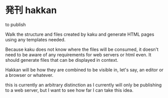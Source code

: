 # 発刊 hakkan
to publish

Walk the structure and files created by kaku and generate HTML pages using any templates needed.

Because kaku does not know where the files will be consumed, it doesn't need to be aware of any requirements for web servers or html even. It should generate files that can be displayed in context.

Hakkan will be how they are combined to be visible in, let's say, an editor or a browser or whatever.

this is currently an arbitrary distinction as I currently will only be publishing to a web server, but I want to see how far I can take this idea.
